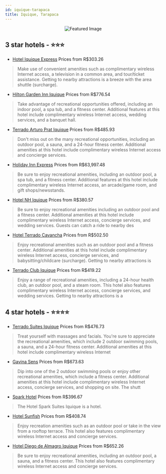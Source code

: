 ```yaml
---
id: iquique-tarapaca
title: Iquique, Tarapaca
---
```


<center><img src="https://i.travelapi.com/hotels/5000000/4500000/4497700/4497690/c550a8e9_z.jpg" alt="Featured Image" /></center>


##  3 star hotels - ⭐️⭐️⭐️

-    [Hotel Iquique Express](https://us.hurb.com/hotels/iquique/hotel-iquique-express-JNP-JP011137?cmp=18055) Prices from R$303.26
   > Make use of convenient amenities such as complimentary wireless Internet access, a television in a common area, and tour/ticket assistance. Getting to nearby attractions is a breeze with the area shuttle (surcharge).
-    [Hilton Garden Inn Iquique](https://us.hurb.com/hotels/iquique/hilton-garden-inn-iquique-JNP-JP041310?cmp=18055) Prices from R$776.54
   > Take advantage of recreational opportunities offered, including an indoor pool, a spa tub, and a fitness center. Additional features at this hotel include complimentary wireless Internet access, wedding services, and a banquet hall.
-    [Terrado Arturo Prat Iquique](https://us.hurb.com/hotels/iquique/terrado-arturo-prat-iquique-JNP-JP989984?cmp=18055) Prices from R$485.93
   > Don't miss out on the many recreational opportunities, including an outdoor pool, a sauna, and a 24-hour fitness center. Additional amenities at this hotel include complimentary wireless Internet access and concierge services.
-    [Holiday Inn Express](https://us.hurb.com/hotels/iquique/holiday-inn-express-JNP-JP737660?cmp=18055) Prices from R$63,997.48
   > Be sure to enjoy recreational amenities, including an outdoor pool, a spa tub, and a fitness center. Additional features at this hotel include complimentary wireless Internet access, an arcade/game room, and gift shops/newsstands.
-    [Hotel NH Iquique](https://us.hurb.com/hotels/iquique/hotel-nh-iquique-JNP-JP360561?cmp=18055) Prices from R$380.57
   > Be sure to enjoy recreational amenities including an outdoor pool and a fitness center. Additional amenities at this hotel include complimentary wireless Internet access, concierge services, and wedding services. Guests can catch a ride to nearby des
-    [Hotel Terrado Cavancha](https://us.hurb.com/hotels/iquique/hotel-terrado-cavancha-JNP-JP665760?cmp=18055) Prices from R$502.50
   > Enjoy recreational amenities such as an outdoor pool and a fitness center. Additional amenities at this hotel include complimentary wireless Internet access, concierge services, and babysitting/childcare (surcharge). Getting to nearby attractions is 
-    [Terrado Club Iquique](https://us.hurb.com/hotels/iquique/terrado-club-iquique-JNP-JP876385?cmp=18055) Prices from R$419.22
   > Enjoy a range of recreational amenities, including a 24-hour health club, an outdoor pool, and a steam room. This hotel also features complimentary wireless Internet access, concierge services, and wedding services. Getting to nearby attractions is a

##  4 star hotels - ⭐️⭐️⭐️⭐️

-    [Terrado Suites Iquique](https://us.hurb.com/hotels/iquique/terrado-suites-iquique-JNP-JP00652Y?cmp=18055) Prices from R$476.73
   > Treat yourself with massages and facials. You're sure to appreciate the recreational amenities, which include 2 outdoor swimming pools, a sauna, and a 24-hour fitness center. Additional amenities at this hotel include complimentary wireless Internet 
-    [Gavina Sens](https://us.hurb.com/hotels/iquique/gavina-sens-JNP-JP764908?cmp=18055) Prices from R$673.63
   > Dip into one of the 2 outdoor swimming pools or enjoy other recreational amenities, which include a fitness center. Additional amenities at this hotel include complimentary wireless Internet access, concierge services, and shopping on site. The shutt
-    [Spark Hotel](https://us.hurb.com/hotels/iquique/spark-hotel-JNP-JP610638?cmp=18055) Prices from R$396.67
   > The Hotel Spark Suites Iquique is a hotel.
-    [Hotel Sunfish](https://us.hurb.com/hotels/iquique/hotel-sunfish-JNP-JP844579?cmp=18055) Prices from R$408.74
   > Enjoy recreation amenities such as an outdoor pool or take in the view from a rooftop terrace. This hotel also features complimentary wireless Internet access and concierge services.
-    [Hotel Diego de Almagro Iquique](https://us.hurb.com/hotels/iquique/hotel-diego-de-almagro-iquique-JNP-JP992638?cmp=18055) Prices from R$652.26
   > Be sure to enjoy recreational amenities, including an outdoor pool, a sauna, and a fitness center. This hotel also features complimentary wireless Internet access and concierge services.

